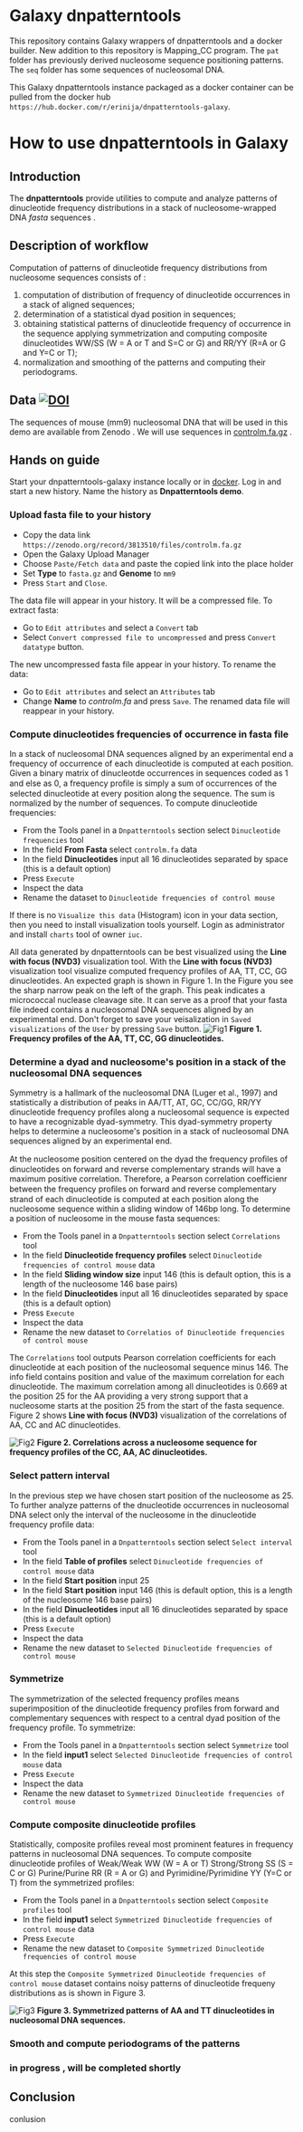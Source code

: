 # Galaxy  dnpatterntools
This repository contains Galaxy wrappers of dnpatterntools and a docker builder. New addition to this repository is Mapping_CC program. 
The `pat` folder has previously derived nucleosome sequence positioning patterns. The `seq` folder has some sequences of nucleosomal DNA. 

This Galaxy dnpatterntools instance packaged as a docker container can be pulled from the docker hub `https://hub.docker.com/r/erinija/dnpatterntools-galaxy`. 

# How to use dnpatterntools in Galaxy
## Introduction
 The __dnpatterntools__ provide utilities to compute and analyze patterns of dinucleotide frequency distributions in a stack of nucleosome-wrapped DNA *fasta* sequences .

## Description of workflow
Computation of patterns of dinucleotide frequency distributions from nucleosome sequences consists of :
1. computation of distribution of frequency of dinucleotide occurrences in a stack of aligned sequences; 
2. determination of a statistical dyad position in sequences; 
3. obtaining statistical patterns of dinucleotide frequency of occurrence in the sequence applying symmetrization  and computing composite dinucleotides WW/SS (W = A or T and S=C or G) and RR/YY (R=A or G and Y=C or T);
4. normalization and smoothing of the patterns and computing their periodograms.

## Data [![DOI](https://zenodo.org/badge/DOI/10.5281/zenodo.3813510.svg)](https://doi.org/10.5281/zenodo.3813510) 

The  sequences of mouse (mm9) nucleosomal DNA that will be used in this demo are available from Zenodo . We will use sequences in [controlm.fa.gz](https://doi.org/10.5281/zenodo.3813510) .

## Hands on guide
Start your dnpatterntools-galaxy instance locally or in [docker](https://hub.docker.com/r/erinija/dnpatterntools-galaxy). Log in and start a new history. Name the history as __Dnpatterntools demo__.  
### Upload fasta file to your history
 - Copy the data link `https://zenodo.org/record/3813510/files/controlm.fa.gz`
 - Open the Galaxy Upload Manager 
 - Choose `Paste/Fetch data` and paste the copied link into the place holder
 - Set __Type__ to `fasta.gz` and __Genome__ to `mm9`
 - Press `Start` and `Close`. 
 
 The data file will appear in your history. It will be a compressed file. To extract fasta: 
 - Go to `Edit attributes` and select  a `Convert` tab
 - Select `Convert compressed file to uncompressed` and press `Convert datatype` button. 
 
 The new uncompressed fasta file appear in your history. To rename the data:  
 - Go to `Edit attributes` and select an `Attributes` tab
 - Change __Name__ to *controlm.fa* and press `Save`. 
 The renamed data file will reappear in your history.   
### Compute dinucleotides frequencies of occurrence in fasta file 
In a stack of nucleosomal DNA sequences aligned by an experimental end a frequency of occurrence of each dinucleotide is computed at each position. Given a binary matrix of dinucleotde occurrences in sequences coded as 1 and else as 0, a frequency proﬁle is simply a sum of occurrences of the selected dinucleotide at every position along the sequence. The sum is normalized by the number of sequences. To compute dinucleotide frequencies:
- From the Tools panel in a `Dnpatterntools` section select `Dinucleotide frequencies` tool
- In the field __From Fasta__ select `controlm.fa` data
- In the field __Dinucleotides__ input all 16 dinucleotides separated by space (this is a default option)
- Press `Execute`
- Inspect the data 
- Rename the dataset to `Dinucleotide frequencies of control mouse`

If there is no `Visualize this data` (Histogram) icon in your data section, then you need to install visualization tools yourself. Login as administrator and install `charts` tool of owner `iuc`. 

All data generated by dnpatterntools can be best visualized using the __Line with focus (NVD3)__ visualization tool. With the __Line with focus (NVD3)__ visualization tool visualize computed frequency profiles of AA, TT, CC, GG dinucleotides. An expected graph is shown in Figure 1. In the Figure you see the sharp narrow peak on the left of the graph. This peak indicates a micrococcal nuclease cleavage site. It can serve as a proof that your fasta file indeed contains a nucleosomal DNA sequences aligned by an experimental end. Don't forget to save your veisalization in `Saved visualizations` of the `User` by pressing  `Save` button. 
![Fig1](https://github.com/erinijapranckeviciene/dnpatterntools/blob/master/tools-extra/tutimg/Fig1.PNG "Frequency profiles of dinucleotides")
__Figure 1. Frequency profiles of the AA, TT, CC, GG dinucleotides.__ 

### Determine a dyad and nucleosome's position in a stack of the nucleosomal DNA sequences
Symmetry is a hallmark of the nucleosomal DNA (Luger et al., 1997) and statistically a distribution of peaks in AA/TT, AT, GC, CC/GG, RR/YY dinucleotide frequency profiles along a nucleosomal sequence is expected to have a recognizable dyad-symmetry. This dyad-symmetry property helps to determine a nucleosome's position in a stack of nucleosomal DNA sequences aligned by an experimental end. 

At the nucleosome position centered on the dyad the frequency proﬁles of dinucleotides on forward and reverse complementary strands will have a maximum positive correlation. Therefore, a Pearson correlation coefficienr between the frequency proﬁles on forward and reverse complementary strand of each dinucleotide is computed at each position along the nucleosome sequence within a sliding window of 146bp long. 
To determine a position of nucleosome in the mouse fasta sequences:
- From the Tools panel in a `Dnpatterntools` section select `Correlations` tool
- In the field __Dinucleotide frequency profiles__ select `Dinucleotide frequencies of control mouse` data
- In the field __Sliding window size__ input 146 (this is default option, this is a length of the nucleosome 146 base pairs) 
- In the field __Dinucleotides__ input all 16 dinucleotides separated by space (this is a default option)
- Press `Execute`
- Inspect the data 
- Rename the new dataset to `Correlatios of Dinucleotide frequencies of control mouse`

The `Correlations` tool outputs Pearson correlation coefficients for each dinucleotide at each position of the nucleosomal sequence  minus 146. The info field contains position and value of the maximum correlation for each dinucleotide. The maximum correlation among all dinucleotides is 0.669 at the position 25 for the AA providing a very strong support that a nucleosome starts at the position 25 from the start of the fasta sequence. Figure 2 shows  __Line with focus (NVD3)__ visualization of the correlations of AA, CC and AC dinucleotides. 

![Fig2](https://github.com/erinijapranckeviciene/dnpatterntools/blob/master/tools-extra/tutimg/Fig4.PNG "Correlations of frequency profiles of dinucleotides")
__Figure 2. Correlations across a nucleosome sequence for frequency profiles of the CC, AA, AC dinucleotides.__ 

### Select pattern interval
In the previous step we have chosen start position of the nucleosome as 25. To further analyze patterns of the dnucleotide occurrences in nucleosomal DNA select only the interval of the nucleosome in the dinucleotide frequency profile data:
- From the Tools panel in a `Dnpatterntools` section select `Select interval` tool
- In the field __Table of profiles__ select `Dinucleotide frequencies of control mouse` data
- In the field __Start position__ input 25
- In the field __Start position__ input 146 (this is default option, this is a length of the nucleosome 146 base pairs) 
- In the field __Dinucleotides__ input all 16 dinucleotides separated by space (this is a default option)
- Press `Execute`
- Inspect the data 
- Rename the new dataset to `Selected Dinucleotide frequencies of control mouse`

### Symmetrize

The symmetrization of the selected frequency profiles means superimposition of the dinucleotide frequency profiles from
forward and complementary sequences with respect to a central dyad position of the frequency profile. To symmetrize:
- From the Tools panel in a `Dnpatterntools` section select `Symmetrize` tool
- In the field __input1__ select `Selected Dinucleotide frequencies of control mouse` data
- Press `Execute`
- Inspect the data 
- Rename the new dataset to `Symmetrized Dinucleotide frequencies of control mouse`

### Compute composite dinucleotide profiles

Statistically, composite profiles reveal most prominent features in frequency patterns in nucleosomal DNA sequences. To compute composite dinucleotide profiles of Weak/Weak WW (W = A or T) Strong/Strong SS (S = C or G) Purine/Purine RR (R = A or G) and Pyrimidine/Pyrimidine YY (Y=C or T) from the symmetrized profiles:
- From the Tools panel in a `Dnpatterntools` section select `Composite profiles` tool
- In the field __input1__ select `Symmetrized Dinucleotide frequencies of control mouse` data
- Press `Execute`
- Rename the new dataset to `Composite Symmetrized Dinucleotide frequencies of control mouse`

At this step the `Composite Symmetrized Dinucleotide frequencies of control mouse` dataset contains noisy patterns of dinucleotide frequeny distributions as is shown in Figure 3. 

![Fig3](https://github.com/erinijapranckeviciene/dnpatterntools/blob/master/tools-extra/tutimg/Fig7.PNG "Symmetrized patterns of AA and TT")
__Figure 3. Symmetrized patterns of AA and TT dinucleotides in nucleosomal DNA sequences.__ 


### Smooth and compute periodograms of the patterns 
### in progress , will be completed shortly


## Conclusion
conlusion
